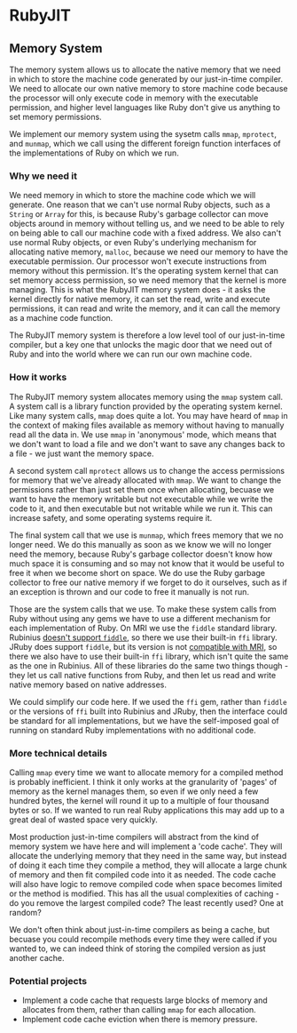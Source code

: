 # RubyJIT

## Memory System

The memory system allows us to allocate the native memory that we need in which
to store the machine code generated by our just-in-time compiler. We need to
allocate our own native memory to store machine code because the processor will
only execute code in memory with the executable permission, and higher level
languages like Ruby don't give us anything to set memory permissions.

We implement our memory system using the sysetm calls `mmap`, `mprotect`, and
`munmap`, which we call using the different foreign function interfaces of the
implementations of Ruby on which we run.

### Why we need it

We need memory in which to store the machine code which we will generate. One
reason that we can't use normal Ruby objects, such as a `String` or `Array` for
this, is because Ruby's garbage collector can move objects around in memory
without telling us, and we need to be able to rely on being able to call our
machine code with a fixed address. We also can't use normal Ruby objects, or
even Ruby's underlying mechanism for allocating native memory, `malloc`, because
we need our memory to have the executable permission. Our processor won't
execute instructions from memory without this permission. It's the operating
system kernel that can set memory access permission, so we need memory that the
kernel is more managing. This is what the RubyJIT memory system does - it asks
the kernel directly for native memory, it can set the read, write and execute
permissions, it can read and write the memory, and it can call the memory as a
machine code function.

The RubyJIT memory system is therefore a low level tool of our just-in-time
compiler, but a key one that unlocks the magic door that we need out of Ruby
and into the world where we can run our own machine code.

### How it works

The RubyJIT memory system allocates memory using the `mmap` system call. A
system call is a library function provided by the operating system kernel. Like
many system calls, `mmap` does quite a lot. You may have heard of `mmap` in the
context of making files available as memory without having to manually read all
the data in. We use `mmap` in 'anonymous' mode, which means that we don't want
to load a file and we don't want to save any changes back to a file - we just
want the memory space.

A second system call `mprotect` allows us to change the access permissions for
memory that we've already allocated with `mmap`. We want to change the
permissions rather than just set them once when allocating, becuase we want to
have the memory writable but not executable while we write the code to it, and
then executable but not writable while we run it. This can increase safety, and
some operating systems require it.

The final system call that we use is `munmap`, which frees memory that we no
longer need. We do this manually as soon as we know we will no longer need the
memory, because Ruby's garbage collector doesn't know how much space it is
consuming and so may not know that it would be useful to free it when we become
short on space. We do use the Ruby garbage collector to free our native memory
if we forget to do it ourselves, such as if an exception is thrown and our code
to free it manually is not run.

Those are the system calls that we use. To make these system calls from Ruby
without using any gems we have to use a different mechanism for each
implementation of Ruby. On MRI we use the `fiddle` standard library. Rubinius
[doesn't support `fiddle`](rbx-fiddle), so there we use their built-in `ffi`
library. JRuby does support `fiddle`, but its version is not [compatible with
MRI](jruby-fiddle), so there we also have to use their built-in `ffi` library,
which isn't quite the same as the one in Rubinius. All of these libraries do the
same two things though - they let us call native functions from Ruby, and then
let us read and write native memory based on native addresses.

[rbx-fiddle]: https://github.com/rubinius/rubinius/issues/3387
[jruby-fiddle]: https://github.com/jruby/jruby/issues/3462

We could simplify our code here. If we used the `ffi` gem, rather than `fiddle`
or the versions of `ffi` built into Rubinius and JRuby, then the interface could
be standard for all implementations, but we have the self-imposed goal of
running on standard Ruby implementations with no additional code.

### More technical details

Calling `mmap` every time we want to allocate memory for a compiled method is
probably inefficient. I think it only works at the granularity of 'pages' of
memory as the kernel manages them, so even if we only need a few hundred bytes,
the kernel will round it up to a multiple of four thousand bytes or so. If we
wanted to run real Ruby applications this may add up to a great deal of wasted
space very quickly.

Most production just-in-time compilers will abstract from the kind of memory
system we have here and will implement a 'code cache'. They will allocate the
underlying memory that they need in the same way, but instead of doing it each
time they compile a method, they will allocate a large chunk of memory and then
fit compiled code into it as needed. The code cache will also have logic to
remove compiled code when space becomes limited or the method is modified. This
has all the usual complexities of caching - do you remove the largest compiled
code? The least recently used? One at random?

We don't often think about just-in-time compilers as being a cache, but becuase
you could recompile methods every time they were called if you wanted to, we can
indeed think of storing the compiled version as just another cache.

### Potential projects

* Implement a code cache that requests large blocks of memory and allocates from
  them, rather than calling `mmap` for each allocation.
* Implement code cache eviction when there is memory pressure.
